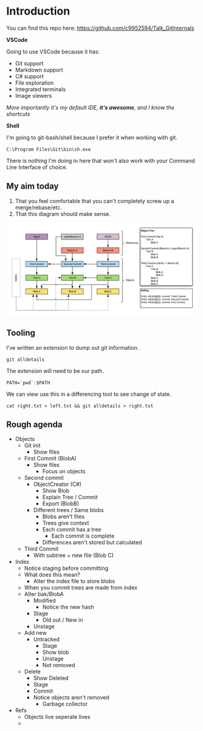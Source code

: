 # Introduction

You can find this repo here: https://github.com/c9952594/Talk_GitInternals

**VSCode**

Going to use VSCode because it has:

- Git support
- Markdown support
- C# support
- File exploration
- Integrated terminals
- Image viewers

*More importantly it's my default IDE, ***it's awesome***, and I know the shortcuts*

**Shell**

I'm going to git-bash/shell because I prefer it when working with git.

```
C:\Program Files\Git\bin\sh.exe
```

There is nothing I'm doing in here that won't also work with your Command Line Interface of choice.

## My aim today

1. That you feel comfortable that you can't completely screw up a merge/rebase/etc.
2. That this diagram should make sense.

![](EndGame.png)

## Tooling

I've written an extension to dump out git information.

```
git alldetails
```

The extension will need to be our path.

```
PATH=`pwd`:$PATH
```

We can view use this in a differencing tool to see change of state.

```
cat right.txt > left.txt && git alldetails > right.txt
```

## Rough agenda

- Objects
  - Git init
    - Show files
  - First Commit (BlobA)
    - Show files
      - Focus on objects
  - Second commit
    - ObjectCreator (C#)
      - Show Blob
      - Explain Tree / Commit
      - Export (BlobB)
    - Different trees / Same blobs
      - Blobs aren't files
      - Trees give context
      - Each commit has a tree
        - Each commit is complete
      - Differences aren't stored but calculated
  - Third Commit
    - With subtree + new file (Blob C)
- Index
  - Notice staging before committing
  - What does this mean?
    - Alter the index file to store blobs
  - When you commit trees are made from index
  - Alter bak/BlobA
    - Modified
      - Notice the new hash
    - Stage
      - Old out / New in
    - Unstage
  - Add new
    - Untracked
      - Stage
      - Show blob
      - Unstage
      - Not removed
  - Delete 
    - Show Deleted
    - Stage
    - Commit
    - Notice objects aren't removed
      - Garbage collector
- Refs
  - Objects live seperate lives
  - 